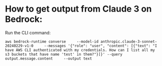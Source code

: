 # How to get output from Claude 3 on Bedrock:

Run the CLI command:

```
aws bedrock-runtime converse     --model-id anthropic.claude-3-sonnet-20240229-v1:0     --messages '{"role": "user", "content": [{"text": "I have AWS CLI authenticated with my credentials. How can I list all my s3 buckets that have name 'test' in them?"}]}' --query output.message.content     --output text
```
